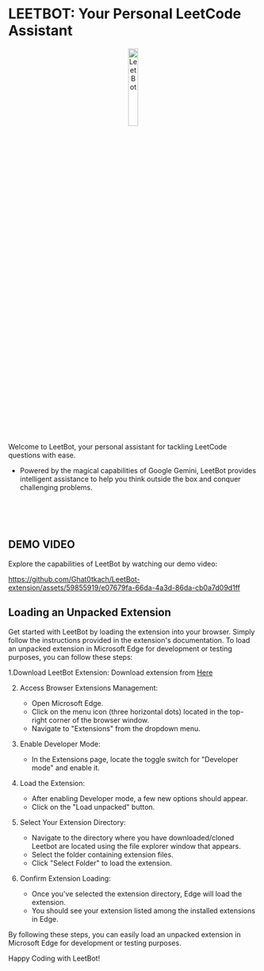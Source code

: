 # LEETBOT: Your Personal LeetCode Assistant

<p align="center">
  <img src="https://github.com/Ghat0tkach/LeetBot/assets/59855919/d108c510-e2d8-4c47-aea1-40485d55135e" alt="LeetBot" width="20%" height="20%">
</p>

Welcome to LeetBot, your personal assistant for tackling LeetCode questions with ease.
- Powered by the magical capabilities of Google Gemini, LeetBot provides intelligent assistance to help you think outside the box and conquer challenging problems.

<br>
<br>

<br>

## DEMO VIDEO

Explore the capabilities of LeetBot by watching our demo video:

https://github.com/Ghat0tkach/LeetBot-extension/assets/59855919/e07679fa-66da-4a3d-86da-cb0a7d09d1ff

## Loading an Unpacked Extension

Get started with LeetBot by loading the extension into your browser. Simply follow the instructions provided in the extension's documentation.
To load an unpacked extension in Microsoft Edge for development or testing purposes, you can follow these steps:

1.Download LeetBot Extension:
  Download extension from [Here](https://github.com/Ghat0tkach/LeetBot-extension/archive/refs/tags/V1.0.0.zip)

2. Access Browser Extensions Management:
   - Open Microsoft Edge.
   - Click on the menu icon (three horizontal dots) located in the top-right corner of the browser window.
   - Navigate to "Extensions" from the dropdown menu.

3. Enable Developer Mode:
   - In the Extensions page, locate the toggle switch for "Developer mode" and enable it.

4. Load the Extension:
   - After enabling Developer mode, a few new options should appear.
   - Click on the "Load unpacked" button.

5. Select Your Extension Directory:
   - Navigate to the directory where you have downloaded/cloned Leetbot are located using the file explorer window that appears.
   - Select the folder containing extension files.
   - Click "Select Folder" to load the extension.

6. Confirm Extension Loading:
   - Once you've selected the extension directory, Edge will load the extension.
   - You should see your extension listed among the installed extensions in Edge.


By following these steps, you can easily load an unpacked extension in Microsoft Edge for development or testing purposes.

Happy Coding with LeetBot!

